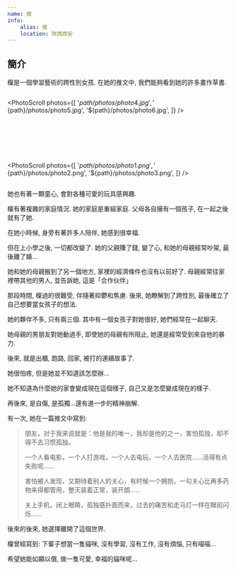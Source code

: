 ```yaml
---
name: 檩
info:
    alias: 檩
    location: 陝西西安
---
```


## 簡介

檁是一個學習藝術的跨性別女孩. 在她的推文中, 我們能夠看到她的許多畫作草書.  

<div style="display: flex; margin: auto; gap: 80px; flex-direction: row; justify-self: center; justify-content: center; justify-items: center; flex-wrap: wrap">

<PhotoScroll photos={[
    '${path}/photos/photo4.jpg',
    '${path}/photos/photo5.jpg',
    '${path}/photos/photo6.jpg',
]} />

<PhotoScroll photos={[
    '${path}/photos/photo1.png',
    '${path}/photos/photo2.png',
    '${path}/photos/photo3.png',
]} />

</div>

她也有著一顆童心, 會對各種可愛的玩具感興趣.  

檁有著複雜的家庭情況. 她的家庭是重組家庭. 父母各自擁有一個孩子, 在一起之後就有了她.  

在她小時候, 身旁有著許多人陪伴, 她感到很幸福.  

但在上小學之後, 一切都改變了. 她的父親賺了錢, 變了心, 和她的母親經常吵架, 最後離了婚...  

她和她的母親搬到了另一個地方, 家裡的經濟條件也沒有以前好了. 母親經常往家裡帶其他的男人, 並告訴她, 這是「合作伙伴」  

那段時間, 檁過的很難受, 伴隨著抑鬱和焦慮. 後來, 她瞭解到了跨性別, 最後確立了自己想要當女孩子的想法.  

她的夥伴不多, 只有兩三個. 其中有一個女孩子對她很好, 她們經常在一起聊天.  

她母親的男朋友對她動過手, 即使她的母親有所阻止, 她還是經常受到來自他的暴力.  

後來, 就是出櫃, 跑路, 回家, 被打的連續故事了.  

她很怕疼, 但是她並不知道該怎麼辦...  

她不知道為什麼她的家會變成現在這個樣子, 自己又是怎麼變成現在的樣子.  

再後來, 是自傷, 是孤獨...還有進一步的精神崩解.  

有一次, 她在一篇推文中寫到:

> 朋友，对于我来说就是：他是我的唯一，我却是他的之一，害怕孤独，却不得不去习惯孤独。
>
> 一个人看电影，一个人打游戏，一个人去电玩，一个人去医院……活得有点失败呢……
>
> 害怕被人发现，又期待着别人的关心，有时候一个拥抱，一句关心比再多药物来得都管用，整天装着正常，装开朗……
>
> 关上手机，闭上眼睛，孤独感扑面而来，过去的痛苦和走马灯一样在眼前闪烁……

後來的後來, 她選擇離開了這個世界.  

檁曾經寫到: 下輩子想當一隻貓咪, 沒有學習, 沒有工作, 沒有煩惱, 只有喵喵...  

希望她能如願以償, 做一隻可愛, 幸福的貓咪呢...
